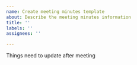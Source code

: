 ```yaml
---
name: Create meeting minutes template
about: Describe the meeting minutes information
title: ''
labels: ''
assignees: ''

---
```


Things need to update after meeting

